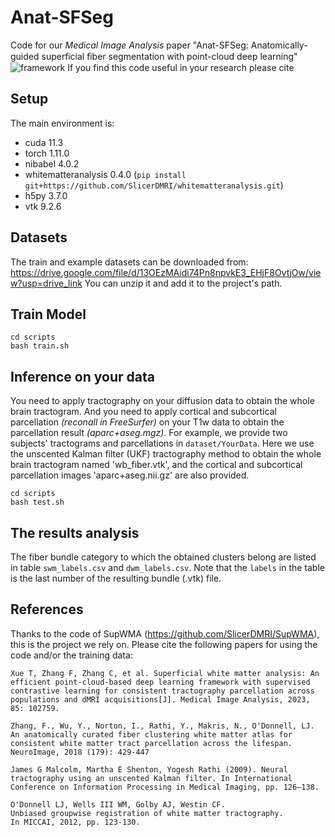 # Anat-SFSeg
Code for our *Medical Image Analysis* paper "Anat-SFSeg: Anatomically-guided superﬁcial ﬁber segmentation with point-cloud deep learning"
![framework](img/pipeline_revision.png)
If you find this code useful in your research please cite

## Setup
The main environment is:
- cuda 11.3
- torch 1.11.0
- nibabel 4.0.2
- whitematteranalysis 0.4.0 (``` pip install git+https://github.com/SlicerDMRI/whitematteranalysis.git ```)
- h5py 3.7.0
- vtk 9.2.6

## Datasets
The train and example datasets can be downloaded from:
https://drive.google.com/file/d/13OEzMAidi74Pn8npvkE3_EHjF8OvtjOw/view?usp=drive_link
You can unzip it and add it to the project's path.

## Train Model
``` 
cd scripts
bash train.sh 
```

## Inference on your data
You need to apply tractography on your diffusion data to obtain the whole brain tractogram. And you need to apply cortical and subcortical parcellation *(reconall in FreeSurfer)* on your T1w data to obtain the parcellation result *(aparc+aseg.mgz)*.
For example, we provide two subjects' tractograms and parcellations in ``` dataset/YourData ```. Here we use the unscented Kalman filter (UKF) tractography method to obtain the whole brain tractogram named 'wb_fiber.vtk', and the cortical and subcortical parcellation images 'aparc+aseg.nii.gz' are also provided.
``` 
cd scripts
bash test.sh 
```
## The results analysis
The fiber bundle category to which the obtained clusters belong are listed in table ```swm_labels.csv``` and ```dwm_labels.csv```. Note that the ```labels``` in the table is the last number of the resulting bundle (.vtk) file.

## References
Thanks to the code of SupWMA (https://github.com/SlicerDMRI/SupWMA), this is the project we rely on.
Please cite the following papers for using the code and/or the training data:
``` 
Xue T, Zhang F, Zhang C, et al. Superficial white matter analysis: An efficient point-cloud-based deep learning framework with supervised contrastive learning for consistent tractography parcellation across populations and dMRI acquisitions[J]. Medical Image Analysis, 2023, 85: 102759.

Zhang, F., Wu, Y., Norton, I., Rathi, Y., Makris, N., O'Donnell, LJ. 
An anatomically curated fiber clustering white matter atlas for consistent white matter tract parcellation across the lifespan. 
NeuroImage, 2018 (179): 429-447

James G Malcolm, Martha E Shenton, Yogesh Rathi (2009). Neural tractography using an unscented Kalman filter. In International Conference on Information Processing in Medical Imaging, pp. 126–138.

O'Donnell LJ, Wells III WM, Golby AJ, Westin CF. 
Unbiased groupwise registration of white matter tractography.
In MICCAI, 2012, pp. 123-130.

```

